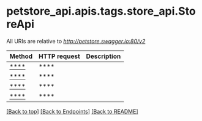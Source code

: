 <a name="top"></a>
# petstore_api.apis.tags.store_api.StoreApi

All URIs are relative to *http://petstore.swagger.io:80/v2*

Method | HTTP request | Description
------------- | ------------- | -------------
[****](store_api/.md) | ****  | 
[****](store_api/.md) | ****  | 
[****](store_api/.md) | ****  | 
[****](store_api/.md) | ****  | 

[[Back to top]](#top) [[Back to Endpoints]](../../../README.md#Endpoints) [[Back to README]](../../../README.md)

